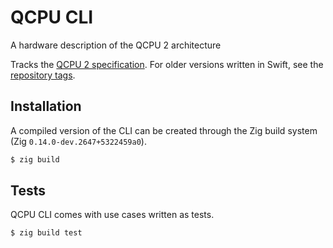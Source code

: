 
# QCPU CLI

A hardware description of the QCPU 2 architecture

Tracks the [QCPU 2 specification](https://github.com/QSmally/QCPU). For older
versions written in Swift, see the [repository tags](https://github.com/QSmally/QCPU-CLI/tree/2CI).

## Installation

A compiled version of the CLI can be created through the Zig build system (Zig
`0.14.0-dev.2647+5322459a0`).

```bash
$ zig build
```

## Tests

QCPU CLI comes with use cases written as tests.

```bash
$ zig build test
```

